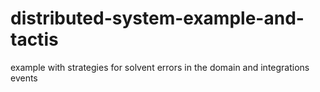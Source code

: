# distributed-system-example-and-tactis
example with strategies for solvent errors in the domain and integrations events
